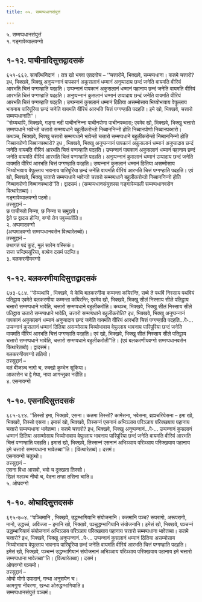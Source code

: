 ```yaml
---
title: ०५. सम्मप्पधानसंयुत्तं

---
```

५. सम्मप्पधानसंयुत्तं  
१. गङ्गापेय्यालवग्गो  


## १-१२. पाचीनादिसुत्तद्वादसकं

६५१-६६२. सावत्थिनिदानं । तत्र खो भगवा एतदवोच – ‘‘चत्तारोमे, भिक्खवे, सम्मप्पधाना। कतमे चत्तारो? इध, भिक्खवे, भिक्खु अनुप्पन्‍नानं पापकानं अकुसलानं धम्मानं अनुप्पादाय छन्दं जनेति वायमति वीरियं आरभति चित्तं पग्गण्हाति पदहति। उप्पन्‍नानं पापकानं अकुसलानं धम्मानं पहानाय छन्दं जनेति वायमति वीरियं आरभति चित्तं पग्गण्हाति पदहति। अनुप्पन्‍नानं कुसलानं धम्मानं उप्पादाय छन्दं जनेति वायमति वीरियं आरभति चित्तं पग्गण्हाति पदहति। उप्पन्‍नानं कुसलानं धम्मानं ठितिया असम्मोसाय भिय्योभावाय वेपुल्‍लाय भावनाय पारिपूरिया छन्दं जनेति वायमति वीरियं आरभति चित्तं पग्गण्हाति पदहति। इमे खो, भिक्खवे, चत्तारो सम्मप्पधानाति’’।  
‘‘सेय्यथापि, भिक्खवे, गङ्गा नदी पाचीननिन्‍ना पाचीनपोणा पाचीनपब्भारा; एवमेव खो, भिक्खवे, भिक्खु चत्तारो सम्मप्पधाने भावेन्तो चत्तारो सम्मप्पधाने बहुलीकरोन्तो निब्बाननिन्‍नो होति निब्बानपोणो निब्बानपब्भारो। कथञ्‍च, भिक्खवे, भिक्खु चत्तारो सम्मप्पधाने भावेन्तो चत्तारो सम्मप्पधाने बहुलीकरोन्तो निब्बाननिन्‍नो होति निब्बानपोणो निब्बानपब्भारो? इध , भिक्खवे, भिक्खु अनुप्पन्‍नानं पापकानं अकुसलानं धम्मानं अनुप्पादाय छन्दं जनेति वायमति वीरियं आरभति चित्तं पग्गण्हाति पदहति। उप्पन्‍नानं पापकानं अकुसलानं धम्मानं पहानाय छन्दं जनेति वायमति वीरियं आरभति चित्तं पग्गण्हाति पदहति। अनुप्पन्‍नानं कुसलानं धम्मानं उप्पादाय छन्दं जनेति वायमति वीरियं आरभति चित्तं पग्गण्हाति पदहति। उप्पन्‍नानं कुसलानं धम्मानं ठितिया असम्मोसाय भिय्योभावाय वेपुल्‍लाय भावनाय पारिपूरिया छन्दं जनेति वायमति वीरियं आरभति चित्तं पग्गण्हाति पदहति। एवं खो, भिक्खवे, भिक्खु चत्तारो सम्मप्पधाने भावेन्तो चत्तारो सम्मप्पधाने बहुलीकरोन्तो निब्बाननिन्‍नो होति निब्बानपोणो निब्बानपब्भारो’’ति। द्वादसमं। (सम्मप्पधानसंयुत्तस्स गङ्गापेय्याली सम्मप्पधानवसेन वित्थारेतब्बा)।  
गङ्गापेय्यालवग्गो पठमो।  
तस्सुद्दानं –  
छ पाचीनतो निन्‍ना, छ निन्‍ना च समुद्दतो।  
द्वेते छ द्वादस होन्ति, वग्गो तेन पवुच्‍चतीति॥  
२. अप्पमादवग्गो  
(अप्पमादवग्गो सम्मप्पधानवसेन वित्थारेतब्बो)।  
तस्सुद्दानं –  
तथागतं पदं कूटं, मूलं सारेन वस्सिकं।  
राजा चन्दिमसूरिया, वत्थेन दसमं पदन्ति॥  
३. बलकरणीयवग्गो  


## १-१२. बलकरणीयादिसुत्तद्वादसकं

६७३-६८४. ‘‘सेय्यथापि , भिक्खवे, ये केचि बलकरणीया कम्मन्ता कयिरन्ति, सब्बे ते पथविं निस्साय पथवियं पतिट्ठाय एवमेते बलकरणीया कम्मन्ता कयिरन्ति; एवमेव खो, भिक्खवे, भिक्खु सीलं निस्साय सीले पतिट्ठाय चत्तारो सम्मप्पधाने भावेति, चत्तारो सम्मप्पधाने बहुलीकरोति। कथञ्‍च, भिक्खवे, भिक्खु सीलं निस्साय सीले पतिट्ठाय चत्तारो सम्मप्पधाने भावेति, चत्तारो सम्मप्पधाने बहुलीकरोति? इध, भिक्खवे, भिक्खु अनुप्पन्‍नानं पापकानं अकुसलानं धम्मानं अनुप्पादाय छन्दं जनेति वायमति वीरियं आरभति चित्तं पग्गण्हाति पदहति…पे॰… उप्पन्‍नानं कुसलानं धम्मानं ठितिया असम्मोसाय भिय्योभावाय वेपुल्‍लाय भावनाय पारिपूरिया छन्दं जनेति वायमति वीरियं आरभति चित्तं पग्गण्हाति पदहति। एवं खो, भिक्खवे, भिक्खु सीलं निस्साय सीले पतिट्ठाय चत्तारो सम्मप्पधाने भावेति, चत्तारो सम्मप्पधाने बहुलीकरोती’’ति। (एवं बलकरणीयवग्गो सम्मप्पधानवसेन वित्थारेतब्बो)। द्वादसमं।  
बलकरणीयवग्गो ततियो।  
तस्सुद्दानं –  
बलं बीजञ्‍च नागो च, रुक्खो कुम्भेन सूकिया।  
आकासेन च द्वे मेघा, नावा आगन्तुका नदीति॥  
४. एसनावग्गो  


## १-१०. एसनादिसुत्तदसकं

६८५-६९४. ‘‘तिस्सो इमा, भिक्खवे, एसना। कतमा तिस्सो? कामेसना, भवेसना, ब्रह्मचरियेसना – इमा खो, भिक्खवे, तिस्सो एसना। इमासं खो, भिक्खवे, तिस्सन्‍नं एसनानं अभिञ्‍ञाय परिञ्‍ञाय परिक्खयाय पहानाय चत्तारो सम्मप्पधाना भावेतब्बा। कतमे चत्तारो? इध, भिक्खवे, भिक्खु अनुप्पन्‍नानं…पे॰… उप्पन्‍नानं कुसलानं धम्मानं ठितिया असम्मोसाय भिय्योभावाय वेपुल्‍लाय भावनाय पारिपूरिया छन्दं जनेति वायमति वीरियं आरभति चित्तं पग्गण्हाति पदहति। इमासं खो, भिक्खवे, तिस्सन्‍नं एसनानं अभिञ्‍ञाय परिञ्‍ञाय परिक्खयाय पहानाय इमे चत्तारो सम्मप्पधाना भावेतब्बा’’ति। (वित्थारेतब्बं)। दसमं।  
एसनावग्गो चतुत्थो।  
तस्सुद्दानं –  
एसना विधा आसवो, भवो च दुक्खता तिस्सो।  
खिलं मलञ्‍च नीघो च, वेदना तण्हा तसिना चाति॥  
५. ओघवग्गो  


## १-१०. ओघादिसुत्तदसकं

६९५-७०४. ‘‘पञ्‍चिमानि , भिक्खवे, उद्धम्भागियानि संयोजनानि। कतमानि पञ्‍च? रूपरागो, अरूपरागो, मानो, उद्धच्‍चं, अविज्‍जा – इमानि खो, भिक्खवे, पञ्‍चुद्धम्भागियानि संयोजनानि। इमेसं खो, भिक्खवे, पञ्‍चन्‍नं उद्धम्भागियानं संयोजनानं अभिञ्‍ञाय परिञ्‍ञाय परिक्खयाय पहानाय चत्तारो सम्मप्पधाना भावेतब्बा। कतमे चत्तारो? इध, भिक्खवे, भिक्खु अनुप्पन्‍नानं…पे॰… उप्पन्‍नानं कुसलानं धम्मानं ठितिया असम्मोसाय भिय्योभावाय वेपुल्‍लाय भावनाय पारिपूरिया छन्दं जनेति वायमति वीरियं आरभति चित्तं पग्गण्हाति पदहति। इमेसं खो, भिक्खवे, पञ्‍चन्‍नं उद्धम्भागियानं संयोजनानं अभिञ्‍ञाय परिञ्‍ञाय परिक्खयाय पहानाय इमे चत्तारो सम्मप्पधाना भावेतब्बा’’ति। (वित्थारेतब्बा)। दसमं।  
ओघवग्गो पञ्‍चमो।  
तस्सुद्दानं –  
ओघो योगो उपादानं, गन्था अनुसयेन च।  
कामगुणा नीवरणा, खन्धा ओरुद्धम्भागियाति॥  
सम्मप्पधानसंयुत्तं पञ्‍चमं।  